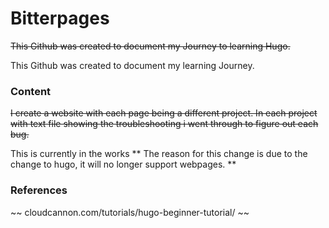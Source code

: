 # Bitterpages

~~This Github was created to document my Journey to learning Hugo.~~

This Github was created to document my learning Journey.

### Content

~~I create a website with each page being a different project. In each project with text file showing the troubleshooting i went through to figure out each bug.~~


This is currently in the works
 ** The reason for this change is due to the change to hugo, it will no longer support webpages. **

### References
~~ cloudcannon.com/tutorials/hugo-beginner-tutorial/ ~~
